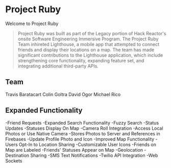 # Project Ruby

Welcome to Project Ruby

> Project Ruby was built as part of the Legacy portion of Hack Reactor's onsite Software Engineering Immersive Program.  The Project Ruby Team inhireted Lighthouse, a mobile app that attempted to connect friends and display their locations on a map.  The team has made significant contributions to the Lighthouse application, which include strengthening core functionality, expanding feature set, and integrating additional third-party APIs.

## Team

  Travis Baratacart
  Colin Goltra
  David Ogor
  Michael Rico

## Expanded Functionality

-Friend Requests
-Expanded Search Functionality
  -Fuzzy Search
-Status Updates
  -Statuses Display On Map
-Camera Roll Integration
  -Access Local Photos or Use Native Camera
  -Stores Photos to Server and References in Firebases
  -Update Profile Photo and Icon
-Improved Map Functionality
  -Users Opt-In to Location Sharing
  -Customizable User Icons
  -Friends on Map are Labeled
  -Friends' Statuses Appear on Map
-Geolocation
  -Destination Sharing
-SMS Text Notifications
  -Twilio API Integration
-Web Sockets
